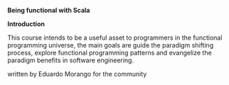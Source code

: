 **Being functional with Scala**

**Introduction**

This course intends to be a useful asset to programmers in the functional programming universe, the main goals are guide
the paradigm shifting process, explore functional programming patterns and evangelize the paradigm benefits 
in software engineering.



written by Eduardo Morango for the community